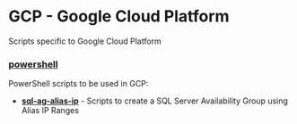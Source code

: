 # GCP - Google Cloud Platform
Scripts specific to Google Cloud Platform

### [powershell](./powershell)
PowerShell scripts to be used in GCP:
* **[sql-ag-alias-ip](./powershell/sql-ag-alias-ip)** - Scripts to create a SQL Server Availability Group using Alias IP Ranges